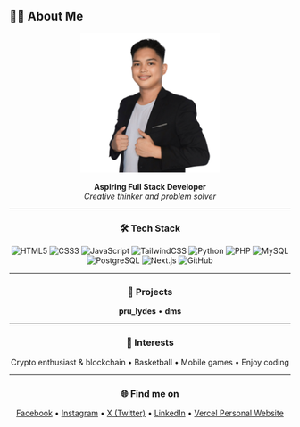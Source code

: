 ## 👨‍💻 About Me

<div align="center">

<img src="me.jpg" alt="ME" width="250" height="250"><br>

**Aspiring Full Stack Developer**<br>
_Creative thinker and problem solver_

---

### 🛠️ Tech Stack
![HTML5](https://img.shields.io/badge/HTML5-E34F26?style=flat&logo=html5&logoColor=white)
![CSS3](https://img.shields.io/badge/CSS3-1572B6?style=flat&logo=css3&logoColor=white)
![JavaScript](https://img.shields.io/badge/JavaScript-F7DF1E?style=flat&logo=javascript&logoColor=black)
![TailwindCSS](https://img.shields.io/badge/TailwindCSS-06B6D4?style=flat&logo=tailwindcss&logoColor=white)
![Python](https://img.shields.io/badge/Python-3776AB?style=flat&logo=python&logoColor=white)
![PHP](https://img.shields.io/badge/PHP-777BB4?style=flat&logo=php&logoColor=white)
![MySQL](https://img.shields.io/badge/MySQL-4479A1?style=flat&logo=mysql&logoColor=white)
![PostgreSQL](https://img.shields.io/badge/PostgreSQL-4169E1?style=flat&logo=postgresql&logoColor=white)
![Next.js](https://img.shields.io/badge/Next.js-000000?style=flat&logo=nextdotjs&logoColor=white)
![GitHub](https://img.shields.io/badge/GitHub-181717?style=flat&logo=github&logoColor=white)

---

### 📌 Projects
**pru_lydes** •
**dms** 

---

### 🚀 Interests
Crypto enthusiast & blockchain •
Basketball •
Mobile games •
Enjoy coding

---

### 🌐 Find me on
[Facebook](#) • [Instagram](#) • [X (Twitter)](#) • [LinkedIn](#) • [Vercel Personal Website](#)

</div>
